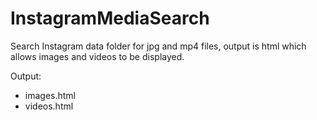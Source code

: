 # InstagramMediaSearch
Search Instagram data folder for jpg and mp4 files, output is html which allows images and videos to be displayed.

Output:
- images.html
- videos.html
